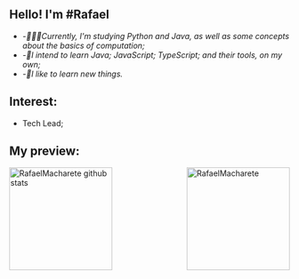 
## Hello! I'm #Rafael

-  *-👨🏽‍💻Currently, I'm studying Python and Java, as well as some concepts about the basics of computation;*
-  *-🚀I intend to learn Java; JavaScript; TypeScript; and their tools, on my own;*
-  *-🌱I like to learn new things.*

## Interest:
- Tech Lead;
  
## My preview:
<div>
    <img align="left" height="185px"
        src="https://github-readme-streak-stats.herokuapp.com?user=rafaelMacharete&theme=react"
        alt="RafaelMacharete github stats" />
    <img align="right" height="185px"
        src="http://github-readme-stats.vercel.app/api/top-langs/?username=rafaelMacharete&layout=compact&theme=react"
        alt=RafaelMacharete github stats" />
</div>
